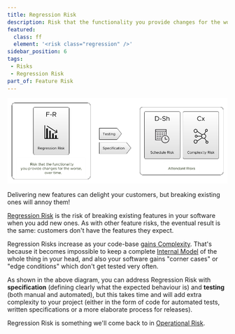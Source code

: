 ```yaml
---
title: Regression Risk
description: Risk that the functionality you provide changes for the worse, over time.
featured: 
  class: ff
  element: '<risk class="regression" />'
sidebar_position: 6
tags: 
 - Risks
 - Regression Risk
part_of: Feature Risk
---
```


<RiskIntro fm={frontMatter} />

![Regression Risk](/img/generated/risks/feature/feature-regression-risk.png) 

Delivering new features can delight your customers, but breaking existing ones will annoy them!  

[Regression Risk](Feature-Risk.md#regression-risk) is the risk of breaking existing features in your software when you add new ones.   As with other feature risks, the eventual result is the same: customers don't have the features they expect.  

Regression Risks increase as your code-base [gains Complexity](/tags/Complexity-Risk).  That's because it becomes impossible to keep a complete [Internal Model](/thinking/Glossary.md#internal-model) of the whole thing in your head, and also your software gains "corner cases" or "edge conditions" which don't get tested very often.

As shown in the above diagram, you can address Regression Risk with **specification** (defining clearly what the expected behaviour is) and **testing** (both manual and automated), but this takes time and will add extra complexity to your project (either in the form of code for automated tests, written specifications or a more elaborate process for releases).  

Regression Risk is something we'll come back to in [Operational Risk](/tags/Operational-Risk).